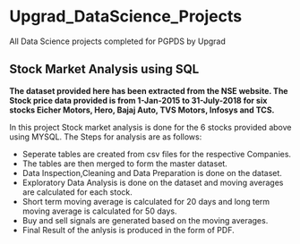 # Upgrad_DataScience_Projects
All Data Science projects completed for PGPDS by Upgrad

## Stock Market Analysis using SQL

**The dataset provided here has been extracted from the NSE website. The Stock price data provided is from 1-Jan-2015 to 31-July-2018 for six stocks Eicher Motors, Hero, Bajaj Auto, TVS Motors, Infosys and TCS.**

In this project Stock market analysis is done for the 6 stocks provided above using MYSQL.
The Steps for analysis are as follows:
* Seperate tables are created from csv files for the respective Companies.
* The tables are then merged to form the master dataset.
* Data Inspection,Cleaning and Data Preparation is done on the dataset.
* Exploratory Data Analysis is done on the dataset and moving averages are calculated for each stock.
* Short term moving average is calculated for 20 days and long term moving average is calculated for 50 days.
* Buy and sell signals are generated based on the moving averages.
* Final Result of the anlysis is produced in the form of PDF.